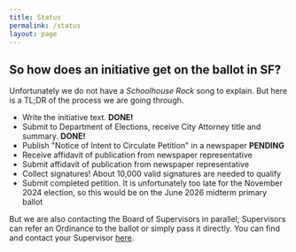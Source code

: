 ```yaml
---
title: Status
permalink: /status
layout: page
---
```


## So how does an initiative get on the ballot in SF?

Unfortunately we do not have a _Schoolhouse Rock_ song to explain. But here is a TL;DR of the process we are going through.

* Write the initiative text. **DONE!**
* Submit to Department of Elections, receive City Attorney title and summary. **DONE!**
* Publish "Notice of Intent to Circulate Petition" in a newspaper **PENDING**
* Receive affidavit of publication from newspaper representative
* Submit affidavit of publication from newspaper representative
* Collect signatures! About 10,000 valid signatures are needed to qualify
* Submit completed petition. It is unfortunately too late for the November 2024 election, so this would be on the June 2026 midterm primary ballot

But we are also contacting the Board of Supervisors in parallel; Supervisors can refer an Ordinance to the ballot or simply pass it directly.
You can find and contact your Supervisor [here](https://sfplanninggis.org/sffind/).